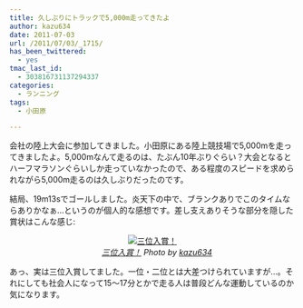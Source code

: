 ```yaml
---
title: 久しぶりにトラックで5,000m走ってきたよ
author: kazu634
date: 2011-07-03
url: /2011/07/03/_1715/
has_been_twittered:
  - yes
tmac_last_id:
  - 303816731137294337
categories:
  - ランニング
tags:
  - 小田原

---
```

会社の陸上大会に参加してきました。小田原にある陸上競技場で5,000mを走ってきましたよ。5,000mなんて走るのは、たぶん10年ぶりぐらい？大会となるとハーフマラソンぐらいしか走っていなかったので、ある程度のスピードを求められながら5,000m走るのは久しぶりだったのです。

結局、19m13sでゴールしました。炎天下の中で、ブランクありでこのタイムならありかなぁ…というのが個人的な感想です。差し支えありそうな部分を隠した賞状はこんな感じ:

<p style="text-align: center;">
<a href="http://www.flickr.com/photos/42332031@N02/5896664433/" onclick="__gaTracker('send', 'event', 'outbound-article', 'http://www.flickr.com/photos/42332031@N02/5896664433/', '');" title="三位入賞！ by kazu634, on Flickr" rel="nofollow"  target="_blank"><img class="flickr_photo aligncenter" src="http://farm6.static.flickr.com/5273/5896664433_39eb0a6c57.jpg" alt="三位入賞！" /></a><br /> <cite class="flickr_photographer"><img src="http://www.flickr.com/favicon.ico" alt="" width="16" /><a href="http://www.flickr.com/photos/42332031@N02/5896664433/" onclick="__gaTracker('send', 'event', 'outbound-article', 'http://www.flickr.com/photos/42332031@N02/5896664433/', '三位入賞！');" rel="nofollow"  target="_blank">三位入賞！</a> Photo by <a href="http://www.flickr.com/photos/42332031@N02/" onclick="__gaTracker('send', 'event', 'outbound-article', 'http://www.flickr.com/photos/42332031@N02/', 'kazu634');" rel="nofollow"  target="_blank">kazu634</a></cite>
</p>

<p style="text-align: left;">
  あっ、実は三位入賞してました。一位・二位とは大差つけられていますが…。それにしても社会人になって15〜17分とかで走る人は普段どんな運動しているのか気になります。
</p>